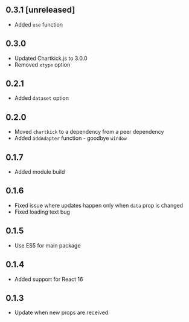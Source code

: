 ## 0.3.1 [unreleased]

- Added `use` function

## 0.3.0

- Updated Chartkick.js to 3.0.0
- Removed `xtype` option

## 0.2.1

- Added `dataset` option

## 0.2.0

- Moved `chartkick` to a dependency from a peer dependency
- Added `addAdapter` function - goodbye `window`

## 0.1.7

- Added module build

## 0.1.6

- Fixed issue where updates happen only when `data` prop is changed
- Fixed loading text bug

## 0.1.5

- Use ES5 for main package

## 0.1.4

- Added support for React 16

## 0.1.3

- Update when new props are received
